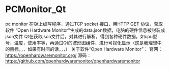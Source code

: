 # PCMonitor_Qt
pc monitor
在Qt上编写程序，通过TCP socket 接口，用HTTP GET 协议，获取软件 “Open Hardware Monitor”生成的data.json数据，电脑的硬件信息被封装成json文件
Qt在获取json文件后，对其进行解析，得到各种硬件数据，如cpu型号，温度，使用率等，再通过Qt的波形图组件，进行可视化显示（这是我理想中的目标，，，如果有时间的话，，，）
关于软件“Open Hardware Monitor”：
官网：https://openhardwaremonitor.org/
源码：https://github.com/openhardwaremonitor/openhardwaremonitor
